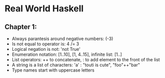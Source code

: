 # Real World Haskell
## Chapter 1:
* Always parantesis around negative numbers: (-3)
* Is not equal to operator is:  4 /= 3
* Logical negation is not: 'not True'
* Enumeration notation: [1..10], [1, 4..15], infinite list: [1..]
* List operators: ++ to concatenate, : to add element to the front of the list
* A string is a list of characters: 'a' : "touti is cute", "foo"++"bar"
* Type names start with uppercase letters
